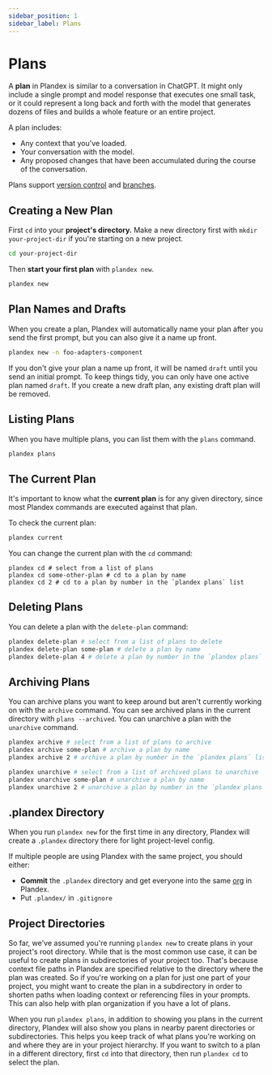 ```yaml
---
sidebar_position: 1
sidebar_label: Plans
---
```


# Plans

A **plan** in Plandex is similar to a conversation in ChatGPT. It might only include a single prompt and model response that executes one small task, or it could represent a long back and forth with the model that generates dozens of files and builds a whole feature or an entire project.

A plan includes: 

- Any context that you've loaded. 
- Your conversation with the model. 
- Any proposed changes that have been accumulated during the course of the conversation.

Plans support [version control](./version-control.md) and [branches](./branches.md).

## Creating a New Plan

First `cd` into your **project's directory.** Make a new directory first with `mkdir your-project-dir` if you're starting on a new project.

```bash
cd your-project-dir
```

Then **start your first plan** with `plandex new`.

```bash
plandex new
```

## Plan Names and Drafts

When you create a plan, Plandex will automatically name your plan after you send the first prompt, but you can also give it a name up front.

```bash
plandex new -n foo-adapters-component
```

If you don't give your plan a name up front, it will be named `draft` until you send an initial prompt. To keep things tidy, you can only have one active plan named `draft`. If you create a new draft plan, any existing draft plan will be removed.

## Listing Plans

When you have multiple plans, you can list them with the `plans` command.

```bash
plandex plans
```

## The Current Plan

It's important to know what the **current plan** is for any given directory, since most Plandex commands are executed against that plan.

To check the current plan:

```bash
plandex current
```

You can change the current plan with the `cd` command:

```
plandex cd # select from a list of plans
plandex cd some-other-plan # cd to a plan by name
plandex cd 2 # cd to a plan by number in the `plandex plans` list
```

## Deleting Plans

You can delete a plan with the `delete-plan` command:

```bash
plandex delete-plan # select from a list of plans to delete
plandex delete-plan some-plan # delete a plan by name
plandex delete-plan 4 # delete a plan by number in the `plandex plans` list
```

## Archiving Plans

You can archive plans you want to keep around but aren't currently working on with the `archive` command. You can see archived plans in the current directory with `plans --archived`. You can unarchive a plan with the `unarchive` command.

```bash
plandex archive # select from a list of plans to archive
plandex archive some-plan # archive a plan by name
plandex archive 2 # archive a plan by number in the `plandex plans` list

plandex unarchive # select from a list of archived plans to unarchive
plandex unarchive some-plan # unarchive a plan by name
plandex unarchive 2 # unarchive a plan by number in the `plandex plans --archived` list
```

## .plandex Directory

When you run `plandex new` for the first time in any directory, Plandex will create a `.plandex` directory there for light project-level config.  

If multiple people are using Plandex with the same project, you should either:

- **Commit** the `.plandex` directory and get everyone into the same [org](./orgs.md) in Plandex.
- Put `.plandex/` in `.gitignore`

## Project Directories

So far, we've assumed you're running `plandex new` to create plans in your project's root directory. While that is the most common use case, it can be useful to create plans in subdirectories of your project too. That's because context file paths in Plandex are specified relative to the directory where the plan was created. So if you're working on a plan for just one part of your project, you might want to create the plan in a subdirectory in order to shorten paths when loading context or referencing files in your prompts. This can also help with plan organization if you have a lot of plans.

When you run `plandex plans`, in addition to showing you plans in the current directory, Plandex will also show you plans in nearby parent directories or subdirectories. This helps you keep track of what plans you're working on and where they are in your project hierarchy. If you want to switch to a plan in a different directory, first `cd` into that directory, then run `plandex cd` to select the plan.